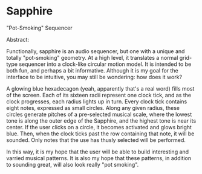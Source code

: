 # Sapphire
"Pot-Smoking" Sequencer

Abstract:

Functionally, sapphire is an audio sequencer, but one with a unique and totally "pot-smoking" geometry.  At a high level, it translates a normal grid-type sequencer into a clock-like circular motion model.  It is intended to be both fun, and perhaps a bit informative.  Although it is my goal for the interface to be intuitive, you may still be wondering: how does it work?

A glowing blue hexadecagon (yeah, apparently that's a real word) fills most of the screen.  Each of its sixteen radii represent one clock tick, and as the clock progresses, each radius lights up in turn.  Every clock tick contains eight notes, expressed as small circles.  Along any given radius, these circles generate pitches of a pre-selected musical scale, where the lowest tone is along the outer edge of the Sapphire, and the highest tone is near its center.  If the user clicks on a circle, it becomes activated and glows bright blue.  Then, when the clock ticks past the row containing that note, it will be sounded.  Only notes that the use has thusly selected will be performed.

In this way, it is my hope that the user will be able to build interesting and varried musical patterns.  It is also my hope that these patterns, in addition to sounding great, will also look really "pot smoking".

